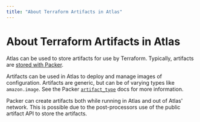 ```yaml
---
title: "About Terraform Artifacts in Atlas"
---
```


# About Terraform Artifacts in Atlas

Atlas can be used to store artifacts for use by Terraform. Typically,
artifacts are [stored with Packer](/help/packer/artifacts).

Artifacts can be used in Atlas to deploy and manage images
of configuration. Artifacts are generic, but can be of varying types
like `amazon.image`. See the Packer [`artifact_type`](https://packer.io/docs/post-processors/atlas.html#artifact_type)
docs for more information.

Packer can create artifacts both while running in Atlas and out of Atlas'
network. This is possible due to the post-processors use of the public
artifact API to store the artifacts.

